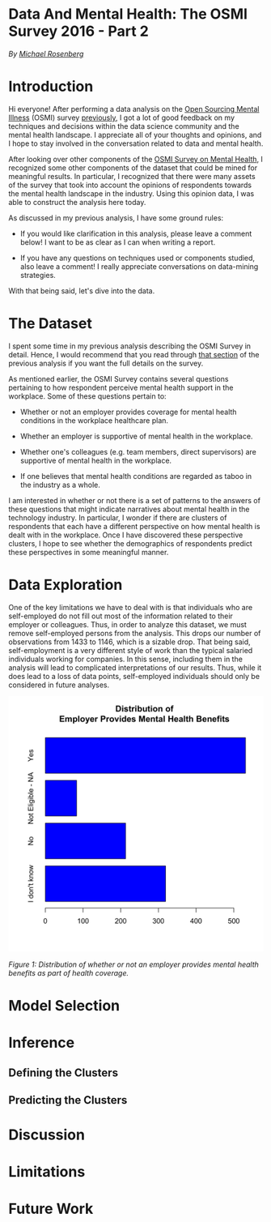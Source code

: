 # Data And Mental Health: The OSMI Survey 2016 - Part 2

_By [Michael Rosenberg](mailto:rosenberg.michael.m@gmail.com)_

# Introduction

Hi everyone! After performing a data analysis on the [Open Sourcing Mental
Illness](https://osmihelp.org) (OSMI) survey [previously](
https://medium.com/@tfluffm/data-and-mental-health-the-osmi-survey-2016-39a3d308ac2f), 
I got a lot of good feedback on my techniques and decisions
within the data science community and the mental health landscape. I appreciate
all of your thoughts and opinions, and I hope to stay involved in the
conversation related to data and mental health.

After looking over other components of the [OSMI Survey on Mental Health](
https://osmihelp.org/projects/research), I recognized some other components of
the dataset that could be mined for meaningful results. In particular, I 
recognized that there were many assets of the survey that took into account the 
opinions of respondents towards the mental health landscape in the industry. 
Using this opinion data, I was able to construct the analysis here today.

As discussed in my previous analysis, I have some ground rules:

* If you would like clarification in this analysis, please leave a comment 
below! I want to be as clear as I can when writing a report.

* If you have any questions on techniques used or components studied, 
also leave a comment! I really appreciate conversations on data-mining 
strategies.

With that being said, let's dive into the data.

# The Dataset

I spent some time in my previous analysis describing the OSMI Survey in detail.
Hence, I would recommend that you read through
[that section](https://medium.com/@tfluffm/data-and-mental-health-the-osmi-survey-2016-39a3d308ac2f)
of the previous analysis if you want the full details on the survey.

As mentioned earlier, the OSMI Survey contains several questions pertaining to
how respondent perceive mental health support in the workplace. Some of these
questions pertain to:

* Whether or not an employer provides coverage for mental health conditions in
the workplace healthcare plan.

* Whether an employer is supportive of mental health in the workplace.

* Whether one's colleagues (e.g. team members, direct supervisors) are
supportive of mental health in the workplace.

* If one believes that mental health conditions are regarded as taboo in the
industry as a whole.

I am interested in whether or not there is a set of patterns to the answers of
these questions that might indicate narratives about mental health in the
technology industry. In particular, I wonder if there are clusters
of respondents that each have a different perspective on how mental health is
dealt with in the workplace. Once I have discovered these perspective clusters,
I hope to see whether the demographics of respondents predict these perspectives
in some meaningful manner.

# Data Exploration

One of the key limitations we have to deal with is that individuals who are
self-employed do not fill out most of the information related to their 
employer or colleagues. Thus, in order to analyze this dataset, we must remove
self-employed persons from the analysis. This drops our number of observations
from 1433 to 1146, which is a sizable drop. That being said, self-employment is
a very different style of work than the typical salaried individuals working for
companies. In this sense, including them in the analysis will lead to
complicated interpretations of our results. Thus, while it does lead to a loss
of data points, self-employed individuals should only be considered in future
analyses.

![figure1](../figures/figure1.png)

_Figure 1: Distribution of whether or not an employer provides mental health 
benefits as part of health coverage._

# Model Selection

# Inference

## Defining the Clusters

## Predicting the Clusters

# Discussion

# Limitations

# Future Work
